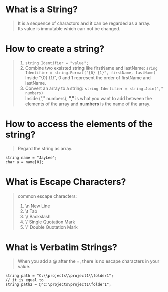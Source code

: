 # What is a String?
> It is a sequence of charactors and it can be regarded as a array.  
> Its value is immutable which can not be changed.

# How to create a string?
>1. `string Identifier = "value";`  
>2. Combine two exsisted string like firstName and lastName: `sring Identifier = string.Format("{0} {1}", firstName, lastName)`  
>Inside "{0} {1}", 0 and 1 represent the order of firstName and lastName.    
>3. Convert an array to a string: `string Identifier = string.Join("," numbers)`  
>Inside ("," numbers), **","** is what you want to add between the elements of the array and **numbers** is the name of the array.

# How to access the elements of the string?
>Regard the string as array.
```
string name = "JayLee";
char a = name[0];
```

# What is Escape Characters?
>common escape characters:  
>1. \n New Line  
>2. \t Tab  
>3. \\\ Backslash  
>4. \\' Single Quotation Mark  
>5. \\" Double Quotation Mark

# What is Verbatim Strings?
>When you add a @ after the =, there is no escape characters in your value.
```
string path = "C:\\projects\\project1\\folder1";
// it is equal to 
string path2 = @"C:\projects\project1\folder1";
```
